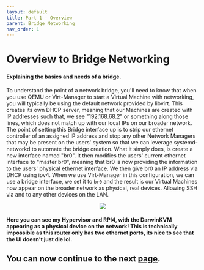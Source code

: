 ```yaml
---
layout: default
title: Part 1 - Overview
parent: Bridge Networking
nav_order: 1
---
```


# Overview to Bridge Networking
#### Explaining the basics and needs of a bridge.

To understand the point of a network bridge, you'll need to know that when you use QEMU or Virt-Manager to start a Virtual Machine with networking, you will typically be using the default network provided by libvirt. This creates its own DHCP server, meaning that our Machines are created with IP addresses such that, we see "192.168.68.2" or something along those lines, which does not match up with our local IPs on our broader network. The point of setting this Bridge interface up is to strip our ethernet controller of an assigned IP address and stop any other Network Managers that may be present on the users' system so that we can leverage systemd-networkd to automate the bridge creation. What it simply does, is create a new interface named "br0". It then modifies the users' current ethernet interface to "master br0", meaning that br0 is now providing the information to the users' physical ethernet interface. We then give br0 an IP address via DHCP using ipv4. When we use Virt-Manager in this configuration, we can use a bridge interface, we set it to ``br0`` and the result is our Virtual Machines now appear on the broader network as physical, real devices. Allowing SSH via and to any other devices on the LAN.

<p align="center">
  <img src="../../../assets/BridgeNetworkingRouterDash.png">
</p>

#### Here you can see my Hypervisor and RPI4, with the DarwinKVM appearing as a physical device on the network! This is technically impossible as this router only has two ethernet ports, its nice to see that the UI doesn't just die lol.

## You can now continue to the next <a href="../02-DisablingNetworkManager">page</a>.
